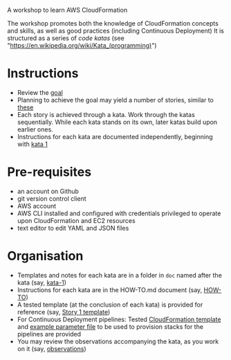 A workshop to learn AWS CloudFormation

The workshop promotes both the knowledge of CloudFormation concepts and skills, as well as good practices (including Continuous Deployment) 
It is structured as a series of *code katas* (see "https://en.wikipedia.org/wiki/Kata_(programming)")

Instructions
====

- Review the [goal](doc/goal.md) 
- Planning to achieve the goal may yield a number of stories, similar to [these](doc/stories.md)
- Each story is achieved through a kata. Work through the katas sequentially. While each kata stands on its own, later katas build upon earlier ones.
- Instructions for each kata are documented independently, beginning with [kata 1](doc/kata-1/HOW-TO.md) 

Pre-requisites
====

- an account on Github
- git version control client
- AWS account
- AWS CLI installed and configured with credentials privileged to operate upon CloudFormation and EC2 resources
- text editor to edit YAML and JSON files

Organisation
====

- Templates and notes for each kata are in a folder in `doc` named after the kata (say, [kata-1](doc/kata-1))
- Instructions for each kata are in the HOW-TO.md document (say, [HOW-TO](doc/kata-1/HOW-TO.md))
- A tested template (at the conclusion of each kata) is provided for reference (say, [Story 1 template](doc/kata-1/story_1-template.yaml))
- For Continuous Deployment pipelines: Tested [CloudFormation template](doc/kata-2/pipeline.yaml) and [example parameter file](doc/kata-2/pipeline-parameters.example.json) to be used to provision stacks for the pipelines are provided
- You may review the observations accompanying the kata, as you work on it (say, [observations](doc/kata-1/observations.md))

